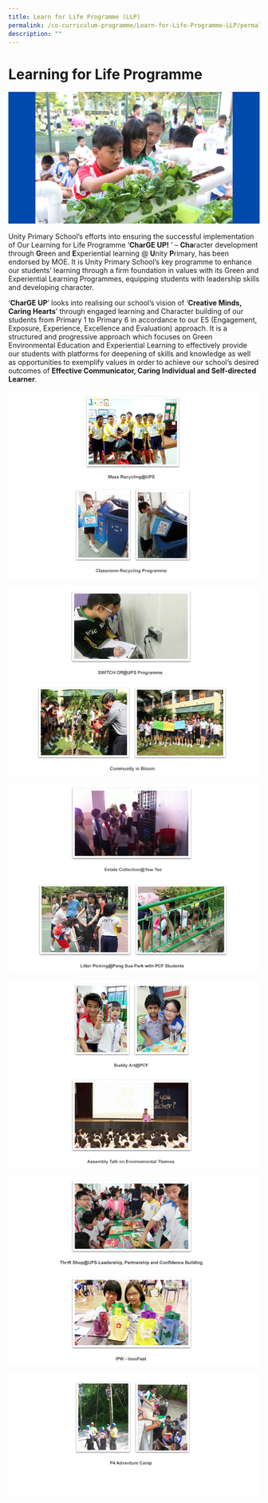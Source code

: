 ```yaml
---
title: Learn for Life Programme (LLP)
permalink: /co-curriculum-programme/Learn-for-Life-Programme-LLP/permalink/
description: ""
---
```

Learning for Life Programme
===========================
![](/images/10.png)

Unity Primary School’s efforts into ensuring the successful implementation of Our Learning for Life Programme ‘**CharGE UP!** ’ – **Cha**racter development through **G**reen and **E**xperiential learning @ **U**nity **P**rimary, has been endorsed by MOE. It is Unity Primary School’s key programme to enhance our students’ learning through a firm foundation in values with its Green and Experiential Learning Programmes, equipping students with leadership skills and developing character.

‘**CharGE UP**’ looks into realising our school’s vision of ‘**Creative Minds, Caring Hearts**’ through engaged learning and Character building of our students from Primary 1 to Primary 6 in accordance to our E5 (Engagement, Exposure, Experience, Excellence and Evaluation) approach. It is a structured and progressive approach which focuses on Green Environmental Education and Experiential Learning to effectively provide our students with platforms for deepening of skills and knowledge as well as opportunities to exemplify values in order to achieve our school’s desired outcomes of **Effective Communicator, Caring Individual and Self-directed Learner**.

![](/images/LLP1.png)

![](/images/LLP4.png)

![](/images/LLP5.png)

![](/images/LLP6.png)

![](/images/LLP7.png)

![](/images/LLP8.png)